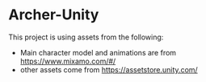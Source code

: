 # Archer-Unity

This project is using assets from the following:

- Main character model and animations are from https://www.mixamo.com/#/
- other assets come from https://assetstore.unity.com/
